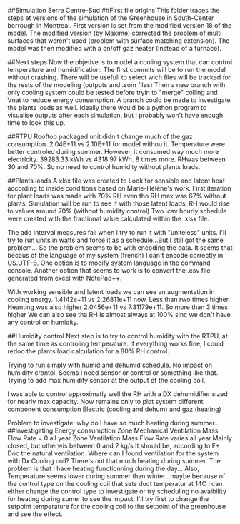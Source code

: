 ##Simulation Serre Centre-Sud
##First file origins
This folder traces the steps et versions of the simulation of the Greenhouse in South-Center borrough in Montreal. First version is set from the modified version 18 of the model. 
The modified version (by Maxime) corrected the problem of multi surfaces that weren't used (problem with surface matching extension). 
The model was then modified with a on/off gaz heater (instead of a furnace).

##Next steps
Now the objetive is to model a cooling system that can control temperature and humidification. 
The first commits will be to run the model without crashing. There will be usefull to select wich files will be tracked for the rests of the modeling (outputs and .som files)
Then a new branch with only cooling system could be tested before tryin to "merge" colling and Vnat to reduce energy consumption.
A branch could be made to investigate the plants loads as well.
Ideally there would be a python program to visualise outputs after each simulation, but I probably won't have enough time to look this up.

##RTPU
Rooftop packaged unit didn't change much of the gaz consumption. 2.04E+11 vs 2.10E+11 for model withou it.
Temperature were better controled during summer.
However, it consumed way much more electricity. 39283.33 kWh vs 4318.97 kWh. 8 times more.
RHwas between 30 and 70%. So no need to control humidity without plants loads.

##Plants loads
A xlsx file was created to Look for sensible and latent heat according to inside conditions based on Marie-Hélène's work.
First iteration for plant loads was made with 70% RH even tho RH max was 67% without plants.
Simulation will be run to see if with those latent loads, RH would rise to values around 70% (without humidity control)
Two .csv hourly schedule were created with the fractional value calculated within the .xlsx file.

The add interval measures fail when I try to run it with "uniteless" units.
I'll try to run units in watts and force it as a schedule...But I still got the same problem...
So the problem seems to be with encoding the data. It seems that becaus of the language of my system (french) I can't encode correctly in US.UTF-8.
One option is to modify system language in the command console. 
Another option that seems to work is to convert the .csv file generated from excel with NotePad++.

With working sensible and latent loads we can see an augmentation in cooling energy. 1.4142e+11 vs 2.26811e+11 now. Less than rwo times higher.
Heanting was also higher 2.0456e+11 vs 7.31179e+11. So more than 3 times higher
We can also see tha RH is almost always at 100% sinc we don't have any control on humidity.

##Humidity control
Next step is to try to control humidity with the RTPU, at the same time as controling temperature.
If everything works fine, I could redoo the plants load calculation for a 80% RH control.

Trying to run simply with humid and dehumid schedule.
No impact on humidity crontol. Seems I need sensor or control or something like that. 
Trying to add max humidity sensor at the output of the cooling coil.

I was able to control approximatly well the RH with a DX dehumidifier sized for nearly max capacity.
Now remains only to plot system different component consumption Electric (cooling and dehum) and gaz (heating)

Problem to investigate: why do I have so much heating during summer...
##Investigating Energy consumption
Zone Mechanical Ventilation Mass Flow Rate = 0 all year
Zone Ventilation Mass Flow Rate varies all year.Mainly closed, but otherwis between 0 and 2 kg/s It should be, according to E+ Doc the natural ventilation. 
Where can I found ventilation for the system with Dx Cooling coil?
There's not that much heating during summer. The problem is that I have heating functionning during the day...
Also, Temperature seems lower during summer than winter...maybe because of the control type on the cooling coil that sets duct temperatur at 14C
I can either change the control type to investigate or try scheduling no avaibility for heating during sumer to see the impact.
I'll try first to change the setpoint temperature for the cooling coil to the setpoint of the greenhouse and see the effect.
